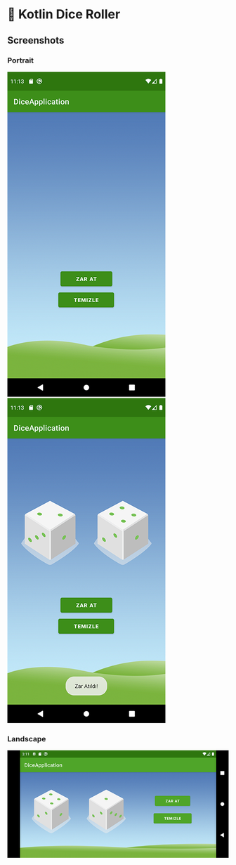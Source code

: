 # :game_die: Kotlin Dice Roller
## Screenshots
### Portrait
![Portrait](screenshots/screen0.png) ![Portrait](screenshots/screen1.png)
### Landscape
![Landscape](screenshots/screen2.png)
